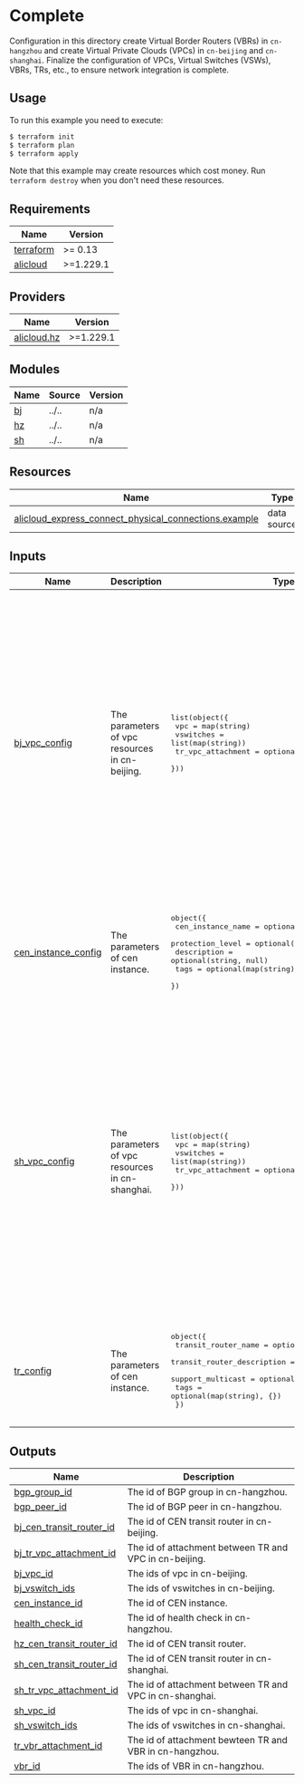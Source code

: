 
# Complete

Configuration in this directory create Virtual Border Routers (VBRs) in `cn-hangzhou` and create Virtual Private Clouds (VPCs) in `cn-beijing` and `cn-shanghai`. Finalize the configuration of VPCs, Virtual Switches (VSWs), VBRs, TRs, etc., to ensure network integration is complete.

## Usage

To run this example you need to execute:

```bash
$ terraform init
$ terraform plan
$ terraform apply
```

Note that this example may create resources which cost money. Run `terraform destroy` when you don't need these resources.

<!-- BEGIN_TF_DOCS -->
## Requirements

| Name | Version |
|------|---------|
| <a name="requirement_terraform"></a> [terraform](#requirement\_terraform) | >= 0.13 |
| <a name="requirement_alicloud"></a> [alicloud](#requirement\_alicloud) | >=1.229.1 |

## Providers

| Name | Version |
|------|---------|
| <a name="provider_alicloud.hz"></a> [alicloud.hz](#provider\_alicloud.hz) | >=1.229.1 |

## Modules

| Name | Source | Version |
|------|--------|---------|
| <a name="module_bj"></a> [bj](#module\_bj) | ../.. | n/a |
| <a name="module_hz"></a> [hz](#module\_hz) | ../.. | n/a |
| <a name="module_sh"></a> [sh](#module\_sh) | ../.. | n/a |

## Resources

| Name | Type |
|------|------|
| [alicloud_express_connect_physical_connections.example](https://registry.terraform.io/providers/hashicorp/alicloud/latest/docs/data-sources/express_connect_physical_connections) | data source |

## Inputs

| Name | Description | Type | Default | Required |
|------|-------------|------|---------|:--------:|
| <a name="input_bj_vpc_config"></a> [bj\_vpc\_config](#input\_bj\_vpc\_config) | The parameters of vpc resources in cn-beijing. | <pre>list(object({<br>    vpc               = map(string)<br>    vswitches         = list(map(string))<br>    tr_vpc_attachment = optional(map(string), {})<br>  }))</pre> | <pre>[<br>  {<br>    "tr_vpc_attachment": {<br>      "auto_publish_route_enabled": true,<br>      "route_table_association_enabled": true,<br>      "route_table_propagation_enabled": true,<br>      "transit_router_attachment_name": "bj_tr_attachment_name"<br>    },<br>    "vpc": {<br>      "cidr_block": "10.0.0.0/16"<br>    },<br>    "vswitches": [<br>      {<br>        "cidr_block": "10.0.1.0/24",<br>        "vswitch_name": "bj_vswitch_1",<br>        "zone_id": "cn-beijing-i"<br>      },<br>      {<br>        "cidr_block": "10.0.2.0/24",<br>        "vswitch_name": "bj_vswitch_2",<br>        "zone_id": "cn-beijing-j"<br>      }<br>    ]<br>  }<br>]</pre> | no |
| <a name="input_cen_instance_config"></a> [cen\_instance\_config](#input\_cen\_instance\_config) | The parameters of cen instance. | <pre>object({<br>    cen_instance_name = optional(string, null)<br>    protection_level  = optional(string, "REDUCED")<br>    description       = optional(string, null)<br>    tags              = optional(map(string), {})<br>  })</pre> | <pre>{<br>  "cen_instance_name": "cen_instance_name",<br>  "description": "cen_instance_description",<br>  "protection_level": "REDUCED",<br>  "tags": {<br>    "created_for": "module_example"<br>  }<br>}</pre> | no |
| <a name="input_sh_vpc_config"></a> [sh\_vpc\_config](#input\_sh\_vpc\_config) | The parameters of vpc resources in cn-shanghai. | <pre>list(object({<br>    vpc               = map(string)<br>    vswitches         = list(map(string))<br>    tr_vpc_attachment = optional(map(string), {})<br>  }))</pre> | <pre>[<br>  {<br>    "tr_vpc_attachment": {<br>      "auto_publish_route_enabled": true,<br>      "route_table_association_enabled": true,<br>      "route_table_propagation_enabled": true,<br>      "transit_router_attachment_name": "sh_tr_attachment_name"<br>    },<br>    "vpc": {<br>      "cidr_block": "10.0.0.0/16"<br>    },<br>    "vswitches": [<br>      {<br>        "cidr_block": "10.0.1.0/24",<br>        "vswitch_name": "sh_vswitch_1",<br>        "zone_id": "cn-shanghai-e"<br>      },<br>      {<br>        "cidr_block": "10.0.2.0/24",<br>        "vswitch_name": "sh_vswitch_2",<br>        "zone_id": "cn-shanghai-f"<br>      }<br>    ]<br>  }<br>]</pre> | no |
| <a name="input_tr_config"></a> [tr\_config](#input\_tr\_config) | The parameters of cen instance. | <pre>object({<br>    transit_router_name        = optional(string, null)<br>    transit_router_description = optional(string, null)<br>    support_multicast          = optional(string, null)<br>    tags                       = optional(map(string), {})<br>  })</pre> | <pre>{<br>  "support_multicast": "false",<br>  "tags": {<br>    "created_for": "module_example"<br>  },<br>  "transit_router_description": "hz_tr_description",<br>  "transit_router_name": "hz_tr_name"<br>}</pre> | no |

## Outputs

| Name | Description |
|------|-------------|
| <a name="output_bgp_group_id"></a> [bgp\_group\_id](#output\_bgp\_group\_id) | The id of BGP group in cn-hangzhou. |
| <a name="output_bgp_peer_id"></a> [bgp\_peer\_id](#output\_bgp\_peer\_id) | The id of BGP peer in cn-hangzhou. |
| <a name="output_bj_cen_transit_router_id"></a> [bj\_cen\_transit\_router\_id](#output\_bj\_cen\_transit\_router\_id) | The id of CEN transit router in cn-beijing. |
| <a name="output_bj_tr_vpc_attachment_id"></a> [bj\_tr\_vpc\_attachment\_id](#output\_bj\_tr\_vpc\_attachment\_id) | The id of attachment between TR and VPC in cn-beijing. |
| <a name="output_bj_vpc_id"></a> [bj\_vpc\_id](#output\_bj\_vpc\_id) | The ids of vpc in cn-beijing. |
| <a name="output_bj_vswitch_ids"></a> [bj\_vswitch\_ids](#output\_bj\_vswitch\_ids) | The ids of vswitches in cn-beijing. |
| <a name="output_cen_instance_id"></a> [cen\_instance\_id](#output\_cen\_instance\_id) | The id of CEN instance. |
| <a name="output_health_check_id"></a> [health\_check\_id](#output\_health\_check\_id) | The id of health check in cn-hangzhou. |
| <a name="output_hz_cen_transit_router_id"></a> [hz\_cen\_transit\_router\_id](#output\_hz\_cen\_transit\_router\_id) | The id of CEN transit router. |
| <a name="output_sh_cen_transit_router_id"></a> [sh\_cen\_transit\_router\_id](#output\_sh\_cen\_transit\_router\_id) | The id of CEN transit router in cn-shanghai. |
| <a name="output_sh_tr_vpc_attachment_id"></a> [sh\_tr\_vpc\_attachment\_id](#output\_sh\_tr\_vpc\_attachment\_id) | The id of attachment between TR and VPC in cn-shanghai. |
| <a name="output_sh_vpc_id"></a> [sh\_vpc\_id](#output\_sh\_vpc\_id) | The ids of vpc in cn-shanghai. |
| <a name="output_sh_vswitch_ids"></a> [sh\_vswitch\_ids](#output\_sh\_vswitch\_ids) | The ids of vswitches in cn-shanghai. |
| <a name="output_tr_vbr_attachment_id"></a> [tr\_vbr\_attachment\_id](#output\_tr\_vbr\_attachment\_id) | The id of attachment bewteen TR and VBR in cn-hangzhou. |
| <a name="output_vbr_id"></a> [vbr\_id](#output\_vbr\_id) | The ids of VBR in cn-hangzhou. |
<!-- END_TF_DOCS -->